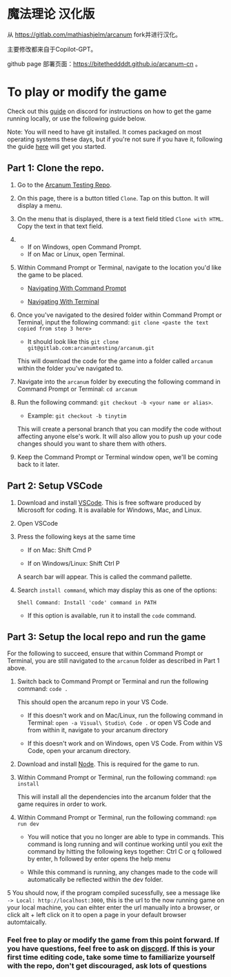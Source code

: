 # 魔法理论 汉化版

从 https://gitlab.com/mathiashjelm/arcanum fork并进行汉化。

主要修改都来自于Copilot-GPT。

github page 部署页面：https://bitetheddddt.github.io/arcanum-cn 。

# To play or modify the game

  

Check out this [guide](https://discord.com/channels/622495527485046805/625963167817793566 ) on discord for instructions on how to get the game running locally, or use the following guide below.

Note: You will need to have git installed. It comes packaged on most operating systems these days, but if you're not sure if you have it, following the guide [here](https://git-scm.com/book/en/v2/Getting-Started-Installing-Git) will get you started.  

## Part 1: Clone the repo.

1. Go to the [Arcanum Testing Repo](https://gitlab.com/arcanumtesting/arcanum).

2. On this page, there is a button titled `Clone`. Tap on this button. It will display a menu.

3. On the menu that is displayed, there is a text field titled `Clone with HTML`. Copy the text in that text field.

4. - If on Windows, open Command Prompt.
    - If on Mac or Linux, open Terminal.

5. Within Command Prompt or Terminal, navigate to the location you'd like the game to be placed.

    - [Navigating With Command Prompt](https://www.youtube.com/watch?v=9zMWXD-xoxc)

    - [Navigating With Terminal](https://www.youtube.com/watch?v=N65cjH_bcMM)

6. Once you've navigated to the desired folder within Command Prompt or Terminal, input the following command: `git clone <paste the text copied from step 3 here>`

    - It should look like this `git clone git@gitlab.com:arcanumtesting/arcanum.git`

   This will download the code for the game into a folder called `arcanum` within the folder you've navigated to.

7. Navigate into the `arcanum` folder by executing the following command in Command Prompt or Terminal: `cd arcanum`

8. Run the following command: `git checkout -b <your name or alias>`.

    - Example: `git checkout -b tinytim`

   This will create a personal branch that you can modify the code without affecting anyone else's work. It will also allow you to push up your code changes should you want to share them with others.

9. Keep the Command Prompt or Terminal window open, we'll be coming back to it later.

## Part 2: Setup VSCode

1. Download and install [VSCode](https://code.visualstudio.com/download). This is free software produced by Microsoft for coding. It is available for Windows, Mac, and Linux.

2. Open VSCode

3. Press the following keys at the same time

   - If on Mac: Shift Cmd P

   - If on Windows/Linux: Shift Ctrl P

    A search bar will appear. This is called the command pallette.

4. Search `install command`, which may display this as one of the options:

   `Shell Command: Install 'code' command in PATH`

   - If this option is available, run it to install the `code` command.

## Part 3: Setup the local repo and run the game

For the following to succeed, ensure that within Command Prompt or Terminal, you are still navigated to the `arcanum` folder as described in Part 1 above.

1. Switch back to Command Prompt or Terminal and run the following command: `code .`

	This should open the arcanum repo in your VS Code.

    - If this doesn't work and on Mac/Linux, run the following command in Terminal: `open -a Visual\ Studio\ Code .` or open VS Code and from within it, navigate to your arcanum directory

    - If this doesn't work and on Windows, open VS Code. From within VS Code, open your arcanum directory.

2. Download and install [Node](https://nodejs.org/en/download). This is required for the game to run.

3. Within Command Prompt or Terminal, run the following command: `npm install`

   This will install all the dependencies into the arcanum folder that the game requires in order to work.

4. Within Command Prompt or Terminal, run the following command: `npm run dev`

   - You will notice that you no longer are able to type in commands. This command is long running and will continue working until you exit the command by hitting the following keys together: Ctrl C or q followed by enter, h followed by enter opens the help menu

   - While this command is running, any changes made to the code will automatically be reflected within the dev folder.

5 You should now, if the program compiled sucessfully, see a message like ``` -> Local: http://localhost:3000 ```, this is the url to the now running game on your local machine, you can eihter enter the url manually into a browser, or click alt + left click on it to open a page in your default browser automtaically.

### Feel free to play or modify the game from this point forward. If you have questions, feel free to ask on [discord](https://discord.com/channels/622495527485046805/735060637918691359). If this is your first time editing code, take some time to familiarize yourself with the repo, don't get discouraged, ask lots of questions